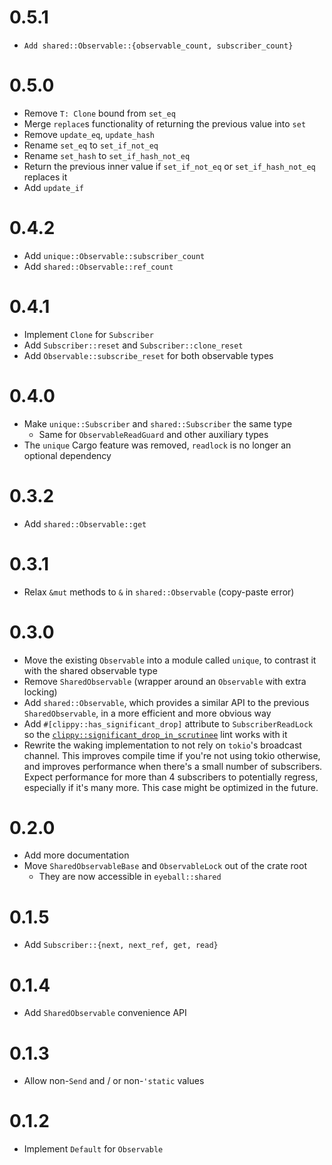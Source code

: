 # 0.5.1

- `Add shared::Observable::{observable_count, subscriber_count}`

# 0.5.0

- Remove `T: Clone` bound from `set_eq`
- Merge `replace`s functionality of returning the previous value into `set`
- Remove `update_eq`, `update_hash`
- Rename `set_eq` to `set_if_not_eq`
- Rename `set_hash` to `set_if_hash_not_eq`
- Return the previous inner value if `set_if_not_eq` or `set_if_hash_not_eq`
  replaces it
- Add `update_if`

# 0.4.2

- Add `unique::Observable::subscriber_count`
- Add `shared::Observable::ref_count`

# 0.4.1

- Implement `Clone` for `Subscriber`
- Add `Subscriber::reset` and `Subscriber::clone_reset`
- Add `Observable::subscribe_reset` for both observable types

# 0.4.0

- Make `unique::Subscriber` and `shared::Subscriber` the same type
  - Same for `ObservableReadGuard` and other auxiliary types
- The `unique` Cargo feature was removed, `readlock` is no longer an optional
  dependency

# 0.3.2

- Add `shared::Observable::get`

# 0.3.1

- Relax `&mut` methods to `&` in `shared::Observable` (copy-paste error)

# 0.3.0

- Move the existing `Observable` into a module called `unique`, to contrast it
  with the shared observable type
- Remove `SharedObservable` (wrapper around an `Observable` with extra locking)
- Add `shared::Observable`, which provides a similar API to the previous
  `SharedObservable`, in a more efficient and more obvious way
- Add `#[clippy::has_significant_drop]` attribute to `SubscriberReadLock` so the
  [`clippy::significant_drop_in_scrutinee`] lint works with it
- Rewrite the waking implementation to not rely on `tokio`'s broadcast channel.
  This improves compile time if you're not using tokio otherwise, and improves
  performance when there's a small number of subscribers. Expect performance for
  more than 4 subscribers to potentially regress, especially if it's many more.
  This case might be optimized in the future.

[`clippy::significant_drop_in_scrutinee`]: https://rust-lang.github.io/rust-clippy/master/index.html#significant_drop_in_scrutinee

# 0.2.0

- Add more documentation
- Move `SharedObservableBase` and `ObservableLock` out of the crate root
  - They are now accessible in `eyeball::shared`

# 0.1.5

- Add `Subscriber::{next, next_ref, get, read}`

# 0.1.4

- Add `SharedObservable` convenience API

# 0.1.3

- Allow non-`Send` and / or non-`'static` values

# 0.1.2

- Implement `Default` for `Observable`
